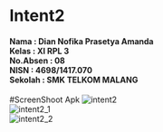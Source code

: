 # Intent2
<h4>
Nama : Dian Nofika Prasetya Amanda <br>
Kelas : XI RPL 3 <br>
No.Absen : 08 <br>
NISN : 4698/1417.070 <br>
Sekolah : SMK TELKOM MALANG <br>
</h4>

#ScreenShoot Apk
![intent2](https://cloud.githubusercontent.com/assets/22007761/20085330/b950c788-a59a-11e6-8128-14068eb9313c.JPG)
<br>
![intent2_1](https://cloud.githubusercontent.com/assets/22007761/20085333/bdf80652-a59a-11e6-8c82-d7b052190c30.JPG)
<br>
![intent2_2](https://cloud.githubusercontent.com/assets/22007761/20085339/c89e0002-a59a-11e6-9217-a9abecaa01a9.JPG)
